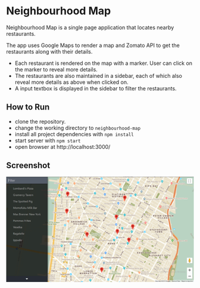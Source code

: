 # Neighbourhood Map
Neighbourhood Map is a single page application that locates nearby restaurants.

The app uses Google Maps to render a map and Zomato API to get the restaurants along with their details.
- Each restaurant is rendered on the map with a marker. User can click on the marker to reveal more details.
- The restaurants are also maintained in a sidebar, each of which also reveal more details as above when clicked on.
- A input textbox is displayed in the sidebar to filter the restaurants.

## How to Run 
* clone the repository.
* change the working directory to `neighbourhood-map`
* install all project dependencies with `npm install`
* start server with `npm start`
* open browser at http://localhost:3000/

## Screenshot
![sample shot](/screenshots/sample.png?raw=true)